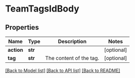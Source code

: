 # TeamTagsIdBody

## Properties
Name | Type | Description | Notes
------------ | ------------- | ------------- | -------------
**action** | **str** |  | [optional] 
**tag** | **str** | The content of the tag. | [optional] 

[[Back to Model list]](../README.md#documentation-for-models) [[Back to API list]](../README.md#documentation-for-api-endpoints) [[Back to README]](../README.md)

